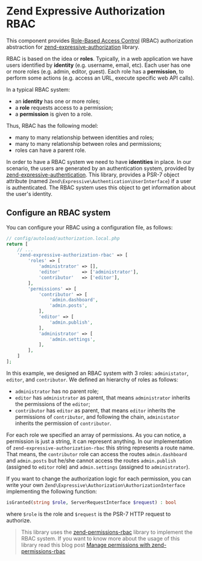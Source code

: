 # Zend Expressive Authorization RBAC

This component provides [Role-Based Access Control](https://en.wikipedia.org/wiki/Role-based_access_control)
(RBAC) authorization abstraction for [zend-expressive-authorization](https://github.com/zendframework/zend-expressive-authentication)
library.

RBAC is based on the idea or **roles**. Typically, in a web application we have
users identified by **identity** (e.g. username, email, etc). Each user has one
or more roles (e.g. admin, editor, guest). Each role has a **permission**, to
perform some actions (e.g. access an URL, execute specific web API calls).

In a typical RBAC system:

- an **identity** has one or more roles;
- a **role** requests access to a permission;
- a **permission** is given to a role.

Thus, RBAC has the following model:

- many to many relationship between identities and roles;
- many to many relationship between roles and permissions;
- roles can have a parent role.

In order to have a RBAC system we need to have **identities** in place. In
our scenario, the users are generated by an authentication system, provided by
[zend-expressive-authentication](https://github.com/zendframework/zend-expressive-authentication).
This library, provides a PSR-7 object attribute (named
`Zend\Expressive\Authentication\UserInterface`) if a user is authenticated.
The RBAC system uses this object to get information about the user's identity.


## Configure an RBAC system

You can configure your RBAC using a configuration file, as follows:

```php
// config/autoload/authorization.local.php
return [
    // ...
    'zend-expressive-authorization-rbac' => [
        'roles' => [
            'administrator' => [],
            'editor'        => ['administrator'],
            'contributor'   => ['editor'],
        ],
        'permissions' => [
            'contributor' => [
                'admin.dashboard',
                'admin.posts',
            ],
            'editor' => [
                'admin.publish',
            ],
            'administrator' => [
                'admin.settings',
            ],
        ],
    ]
];

```

In this example, we designed an RBAC system with 3 roles: `administator`,
`editor`, and `contributor`. We defined an hierarchy of roles as follows:

- `administrator` has no parent role;
- `editor` has `administrator` as parent, that means `administrator` inherits
the permissions of the `editor`;
- `contributor` has `editor` as parent, that means `editor` inherits the
permissions of `contributor`, and following the chain, `administator` inherits
the permission of `contributor`.

For each role we specified an array of permissions. As you can notice, a
permission is just a string, it can represent anything. In our implementation
of `zend-expressive-authorization-rbac` this string represents a route name.
That means, the `contributor` role can access the routes `admin.dashboard` and
`admin.posts` but he/she cannot access the routes `admin.publish` (assigned to
`editor` role) and `admin.settings` (assigned to `administrator`).

If you want to change the authorization logic for each permission, you can write
your own `Zend\Expressive\Authorization\AuthorizationInterface` implementing
the following function:

```php
isGranted(string $role, ServerRequestInterface $request) : bool
```

where `$role` is the role and `$request` is the PSR-7 HTTP request to authorize.

> This library uses the [zend-permissions-rbac](https://github.com/zendframework/zend-permissions-rbac)
> library to implement the RBAC system. If you want to know more about the usage
> of this library read this blog post 
> [Manage permissions with zend-permissions-rbac](https://framework.zend.com/blog/2017-04-27-zend-permissions-rbac.html)
